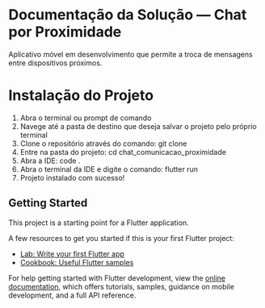 # Documentação da Solução — Chat por Proximidade

Aplicativo móvel em desenvolvimento que permite a troca de mensagens entre dispositivos próximos.

# Instalação do Projeto

1. Abra o terminal ou prompt de comando
2. Navege até a pasta de destino que deseja salvar o projeto pelo próprio terminal
3. Clone o repositório através do comando: git clone 
5. Entre na pasta do projeto: cd chat_comunicacao_proximidade
6. Abra a IDE: code .
7. Abra o terminal da IDE e digite o comando: flutter run
8. Projeto instalado com sucesso!


## Getting Started

This project is a starting point for a Flutter application.

A few resources to get you started if this is your first Flutter project:

- [Lab: Write your first Flutter app](https://docs.flutter.dev/get-started/codelab)
- [Cookbook: Useful Flutter samples](https://docs.flutter.dev/cookbook)

For help getting started with Flutter development, view the
[online documentation](https://docs.flutter.dev/), which offers tutorials,
samples, guidance on mobile development, and a full API reference.
